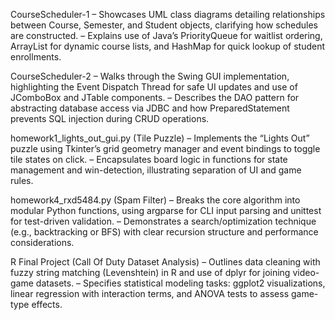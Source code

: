 CourseScheduler-1 
– Showcases UML class diagrams detailing relationships between Course, Semester, and Student objects, clarifying how schedules are constructed.
– Explains use of Java’s PriorityQueue for waitlist ordering, ArrayList for dynamic course lists, and HashMap for quick lookup of student enrollments.

CourseScheduler-2
– Walks through the Swing GUI implementation, highlighting the Event Dispatch Thread for safe UI updates and use of JComboBox and JTable components.
– Describes the DAO pattern for abstracting database access via JDBC and how PreparedStatement prevents SQL injection during CRUD operations.

homework1_lights_out_gui.py (Tile Puzzle)
– Implements the “Lights Out” puzzle using Tkinter’s grid geometry manager and event bindings to toggle tile states on click.
– Encapsulates board logic in functions for state management and win-detection, illustrating separation of UI and game rules.

homework4_rxd5484.py  (Spam Filter)
– Breaks the core algorithm into modular Python functions, using argparse for CLI input parsing and unittest for test-driven validation.
– Demonstrates a search/optimization technique (e.g., backtracking or BFS) with clear recursion structure and performance considerations.

R Final Project (Call Of Duty Dataset Analysis)
– Outlines data cleaning with fuzzy string matching (Levenshtein) in R and use of dplyr for joining video-game datasets.
– Specifies statistical modeling tasks: ggplot2 visualizations, linear regression with interaction terms, and ANOVA tests to assess game-type effects.






